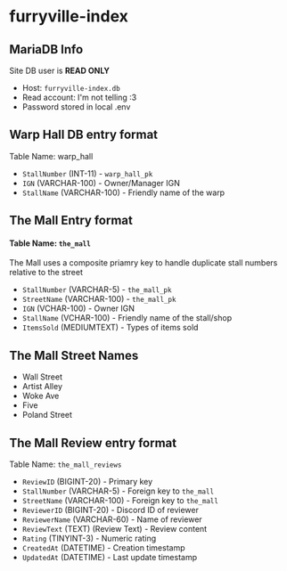 # furryville-index

## MariaDB Info
Site DB user is **READ ONLY**

- Host: `furryville-index.db`
- Read account: I'm not telling :3
- Password stored in local .env

## Warp Hall DB entry format
Table Name: warp_hall

- `StallNumber` (INT-11) - `warp_hall_pk` 
- `IGN` (VARCHAR-100) - Owner/Manager IGN 
- `StallName` (VARCHAR-100) - Friendly name of the warp 

## The Mall Entry format
#### Table Name: `the_mall`
The Mall uses a composite priamry key to handle duplicate stall numbers relative to the street
- `StallNumber` (VARCHAR-5) - `the_mall_pk`
- `StreetName` (VARCHAR-100) - `the_mall_pk`
- `IGN` (VCHAR-100) - Owner IGN
- `StallName` (VCHAR-100) - Friendly name of the stall/shop
- `ItemsSold` (MEDIUMTEXT) - Types of items sold

## The Mall Street Names
- Wall Street
- Artist Alley
- Woke Ave
- Five
- Poland Street

## The Mall Review entry format
Table Name: `the_mall_reviews`
- `ReviewID` (BIGINT-20) - Primary key
- `StallNumber` (VARCHAR-5) - Foreign key to `the_mall`
- `StreetName` (VARCHAR-100) - Foreign key to `the_mall`
- `ReviewerID` (BIGINT-20) - Discord ID of reviewer
- `ReviewerName` (VARCHAR-60) - Name of reviewer
- `ReviewText` (TEXT) (Review Text) - Review content
- `Rating` (TINYINT-3) - Numeric rating
- `CreatedAt` (DATETIME) - Creation timestamp
- `UpdatedAt` (DATETIME) - Last update timestamp
